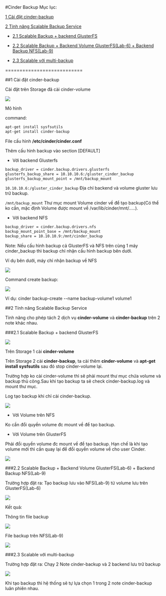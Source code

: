 #Cinder Backup
Mục lục:

[1 Cài đặt cinder-backup](#1)

[2 Tính năng Scalable Backup Service](#2)

- [2.1 Scalable Backup + backend GlusterFS](#2.1)

- [2.2 Scalable Backup + Backend Volume GlusterFS(Lab-6) + Backend Backup NFS(Lab-9)](#2.2)

- [2.3 Scalable với multi-backup](#2.3)

===========================

<a name="1"></a>
##1 Cài đặt cinder-backup

Cài đặt trên Storage đã cài cinder-volume 

<img src=http://i.imgur.com/K38igmX.png>

Mô hình

command: 
```sh
apt-get install sysfsutils
apt-get install cinder-backup
```

File cấu hình **/etc/cinder/cinder.conf**

Thêm cấu hình backup vào section [DEFAULT]

- Với backend Glusterfs 
```sh
backup_driver = cinder.backup.drivers.glusterfs
glusterfs_backup_share = 10.10.10.6:/gluster_cinder_backup
glusterfs_backup_mount_point = /mnt/backup_mount
```

`10.10.10.6:/gluster_cinder_backup` Địa chỉ backend và volume gluster lưu trữ backup.

`/mnt/backup_mount` Thư mục mount Volume cinder về để tạo backup(Có thể ko cần, mặc định Volume được mount về /var/lib/cinder/mnt/.....). 

- Với backend NFS
```sh
backup_driver = cinder.backup.drivers.nfs
backup_mount_point_base = /mnt/backup_mount
backup_share = 10.10.10.9:/mnt/cinder_backup
```

Note: Nếu cấu hình backup cả GlusterFS và NFS trên cùng 1 máy cinder_backup thì backup chỉ nhận cấu hình backup bên dưới. 

Ví dụ bên dưới, máy chỉ nhận backup về NFS

<img src=http://i.imgur.com/uD9nWfU.png>

Command create backup:

<img src=http://i.imgur.com/e4kVjjc.png>

Ví dụ: cinder backup-create --name backup-volume1 volume1


<a name="2"></a>
##2 Tính năng Scalable Backup Service

Tính năng cho phép tách 2 dịch vụ **cinder-volume** và **cinder-backup** trên 2 note khác nhau.

<a name="2.1"></a>
###2.1 Scalable Backup + backend GlusterFS

<img src=http://i.imgur.com/hzoIy5T.png>

Trên Storage 1 cài **cinder-volume**

Trên Storage 2 cài **cinder-backup**, ta cài thêm **cinder-volume** và **apt-get install sysfsutils** sau đó stop cinder-volume lại. 

Trường hợp ko cài cinder-volume thì sẽ phải mount thư mục chứa volume và backup thủ công.Sau khi tạo backup ta sẽ check cinder-backup.log và mount thư mục.

Log tạo backup khi chỉ cài cinder-backup. 

<img src=http://i.imgur.com/or6DUUc.png>

- Với Volume trên NFS

Ko cần đổi quyền volume đc mount về để tạo backup. 

- Với Volume trên GlusterFS

Phải đổi quyền volume đc mount về để tạo backup. Hạn chế là khi tạo volume mới thì cần quay lại để đổi quyền volume về cho user Cinder. 

<img src=http://i.imgur.com/7WPInzI.png>

<a name="2.2"></a>
###2.2 Scalable Backup + Backend Volume GlusterFS(Lab-6) + Backend Backup NFS(Lab-9)

Trường hợp đặt ra: Tạo backup lưu vào NFS(Lab-9) từ volume lưu trên GlusterFS(Lab-6)

<img src=http://i.imgur.com/rA6Tsdu.png>

Kết quả:

Thông tin file backup

<img src=http://i.imgur.com/d3HUHgo.png>

File backup trên NFS(Lab-9)

<img src=http://i.imgur.com/RfZdb6w.png>

<a name="2.3"></a>
###2.3 Scalable với multi-backup

Trường hợp đặt ra: Chạy 2 Note cinder-backup và 2 backend lưu trữ backup

<img src=http://i.imgur.com/7r0mYcS.png>

Khi tạo backup thì hệ thống sẽ tự lựa chọn 1 trong 2 note cinder-backup luân phiên nhau. 







